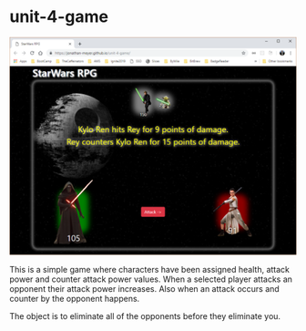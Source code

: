 # unit-4-game

![screen-shot](assets/images/screen.png)

This is a simple game where characters have been assigned health, attack power and counter attack power values. When a selected player attacks an opponent their attack power increases. Also when an attack occurs and counter by the opponent happens.

The object is to eliminate all of the opponents before they eliminate you.
